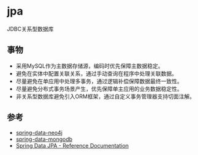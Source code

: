 # jpa

JDBC关系型数据库

## 事物
- 采用MySQL作为主数据存储源，编码时优先保障主数据稳定。
- 避免在实体中配置关联关系，通过手动查询在程序中处理关联数据。
- 尽量避免在单应用中处理多事务，通过逻辑补偿保障数据最终一致性。
- 尽量避免分布式事务场景产生，优先保障单主应用的业务数据稳定性。
- 非关系型数据库避免引入ORM框架，通过自定义事务管理器支持切面注解。

## 参考
- [spring-data-neo4j](https://github.com/spring-projects/spring-data-neo4j/blob/main/src/main/java/org/springframework/data/neo4j/core/transaction/ReactiveNeo4jTransactionManager.java)
- [spring-data-mongodb](https://github.com/spring-projects/spring-data-mongodb/blob/b134e1916d/spring-data-mongodb/src/main/java/org/springframework/data/mongodb/ReactiveMongoTransactionManager.java)
- [Spring Data JPA - Reference Documentation](https://docs.spring.io/spring-data/jpa/docs/current/reference/html/)
